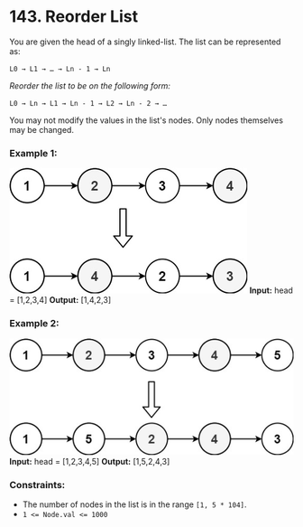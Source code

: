 # 143. Reorder List

You are given the head of a singly linked-list. The list can be represented as:

    L0 → L1 → … → Ln - 1 → Ln
*Reorder the list to be on the following form:*

    L0 → Ln → L1 → Ln - 1 → L2 → Ln - 2 → …
You may not modify the values in the list's nodes. Only nodes themselves may be changed.

### Example 1:
![](images/reorder1linked-list.jpg)
**Input:** head = [1,2,3,4]
**Output:** [1,4,2,3]

### Example 2:
![](images/reorder2-linked-list.jpg)
**Input:** head = [1,2,3,4,5]
**Output:** [1,5,2,4,3]
 

### Constraints:
- The number of nodes in the list is in the range `[1, 5 * 104]`.
- `1 <= Node.val <= 1000`
